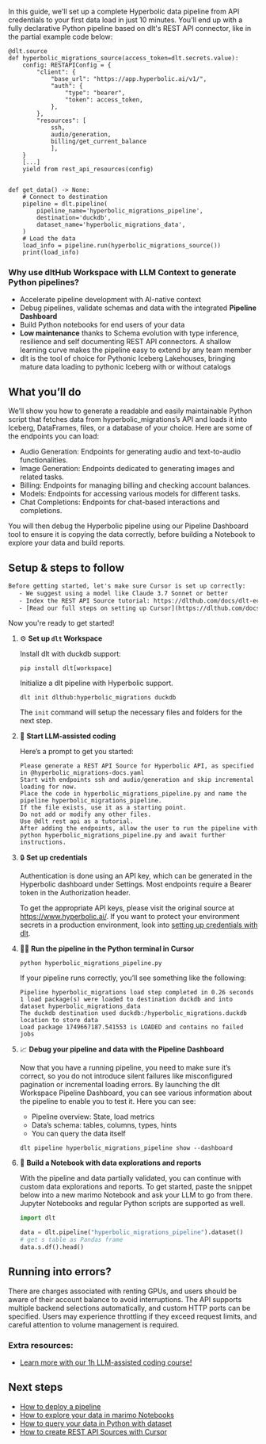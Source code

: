 In this guide, we'll set up a complete Hyperbolic data pipeline from API credentials to your first data load in just 10 minutes. You'll end up with a fully declarative Python pipeline based on dlt's REST API connector, like in the partial example code below:

```python-outcome
@dlt.source
def hyperbolic_migrations_source(access_token=dlt.secrets.value):
    config: RESTAPIConfig = {
        "client": {
            "base_url": "https://app.hyperbolic.ai/v1/",
            "auth": {
                "type": "bearer",
                "token": access_token,
            },
        },
        "resources": [
            ssh,
            audio/generation,
            billing/get_current_balance
            ],
    }
    [...]
    yield from rest_api_resources(config)


def get_data() -> None:
    # Connect to destination
    pipeline = dlt.pipeline(
        pipeline_name='hyperbolic_migrations_pipeline',
        destination='duckdb',
        dataset_name='hyperbolic_migrations_data', 
    )
    # Load the data
    load_info = pipeline.run(hyperbolic_migrations_source())
    print(load_info) 
```

### Why use dltHub Workspace with LLM Context to generate Python pipelines?

- Accelerate pipeline development with AI-native context
- Debug pipelines, validate schemas and data with the integrated **Pipeline Dashboard**
- Build Python notebooks for end users of your data
- **Low maintenance** thanks to Schema evolution with type inference, resilience and self documenting REST API connectors. A shallow learning curve makes the pipeline easy to extend by any team member
- dlt is the tool of choice for Pythonic Iceberg Lakehouses, bringing mature data loading to pythonic Iceberg with or without catalogs

## What you’ll do

We’ll show you how to generate a readable and easily maintainable Python script that fetches data from hyperbolic_migrations’s API and loads it into Iceberg, DataFrames, files, or a database of your choice. Here are some of the endpoints you can load:

- Audio Generation: Endpoints for generating audio and text-to-audio functionalities.
- Image Generation: Endpoints dedicated to generating images and related tasks.
- Billing: Endpoints for managing billing and checking account balances.
- Models: Endpoints for accessing various models for different tasks.
- Chat Completions: Endpoints for chat-based interactions and completions.

You will then debug the Hyperbolic pipeline using our Pipeline Dashboard tool to ensure it is copying the data correctly, before building a Notebook to explore your data and build reports.

## Setup & steps to follow

```default
Before getting started, let's make sure Cursor is set up correctly:
   - We suggest using a model like Claude 3.7 Sonnet or better
   - Index the REST API Source tutorial: https://dlthub.com/docs/dlt-ecosystem/verified-sources/rest_api/ and add it to context as **@dlt rest api**
   - [Read our full steps on setting up Cursor](https://dlthub.com/docs/dlt-ecosystem/llm-tooling/cursor-restapi#23-configuring-cursor-with-documentation)
```

Now you're ready to get started!

1. ⚙️ **Set up `dlt` Workspace**
    
    Install dlt with duckdb support:
    ```shell
    pip install dlt[workspace]
    ```

    Initialize a dlt pipeline with Hyperbolic support.
    ```shell
    dlt init dlthub:hyperbolic_migrations duckdb
    ```

    The `init` command will setup the necessary files and folders for the next step.
    
2. 🤠 **Start LLM-assisted coding**
    
    Here’s a prompt to get you started:
    
    ```prompt
    Please generate a REST API Source for Hyperbolic API, as specified in @hyperbolic_migrations-docs.yaml 
    Start with endpoints ssh and audio/generation and skip incremental loading for now. 
    Place the code in hyperbolic_migrations_pipeline.py and name the pipeline hyperbolic_migrations_pipeline. 
    If the file exists, use it as a starting point. 
    Do not add or modify any other files. 
    Use @dlt rest api as a tutorial. 
    After adding the endpoints, allow the user to run the pipeline with python hyperbolic_migrations_pipeline.py and await further instructions.
    ```

    
3. 🔒 **Set up credentials** 
    
    Authentication is done using an API key, which can be generated in the Hyperbolic dashboard under Settings. Most endpoints require a Bearer token in the Authorization header.
    
    To get the appropriate API keys, please visit the original source at https://www.hyperbolic.ai/.
    If you want to protect your environment secrets in a production environment, look into [setting up credentials with dlt](https://dlthub.com/docs/walkthroughs/add_credentials).
    
4. 🏃‍♀️ **Run the pipeline in the Python terminal in Cursor**
    
    ```shell
    python hyperbolic_migrations_pipeline.py
    ```
    
    If your pipeline runs correctly, you’ll see something like the following:
    
    ```shell
    Pipeline hyperbolic_migrations load step completed in 0.26 seconds
    1 load package(s) were loaded to destination duckdb and into dataset hyperbolic_migrations_data
    The duckdb destination used duckdb:/hyperbolic_migrations.duckdb location to store data
    Load package 1749667187.541553 is LOADED and contains no failed jobs
    ```
    
5. 📈 **Debug your pipeline and data with the Pipeline Dashboard**

    Now that you have a running pipeline, you need to make sure it’s correct, so you do not introduce silent failures like misconfigured pagination or incremental loading errors. By launching the dlt Workspace Pipeline Dashboard, you can see various information about the pipeline to enable you to test it. Here you can see:
    - Pipeline overview: State, load metrics
    - Data’s schema: tables, columns, types, hints
    - You can query the data itself
    
    ```shell
    dlt pipeline hyperbolic_migrations_pipeline show --dashboard
    ```
    
6. 🐍 **Build a Notebook with data explorations and reports**

    With the pipeline and data partially validated, you can continue with custom data explorations and reports. To get started, paste the snippet below into a new marimo Notebook and ask your LLM to go from there. Jupyter Notebooks and regular Python scripts are supported as well.

    
    ```python
    import dlt

   data = dlt.pipeline("hyperbolic_migrations_pipeline").dataset()
   # get s table as Pandas frame
   data.s.df().head()
    ```

## Running into errors?

There are charges associated with renting GPUs, and users should be aware of their account balance to avoid interruptions. The API supports multiple backend selections automatically, and custom HTTP ports can be specified. Users may experience throttling if they exceed request limits, and careful attention to volume management is required.

### Extra resources:

- [Learn more with our 1h LLM-assisted coding course!](https://www.youtube.com/watch?v=GGid70rnJuM)

## Next steps

- [How to deploy a pipeline](https://dlthub.com/docs/walkthroughs/deploy-a-pipeline)
- [How to explore your data in marimo Notebooks](https://dlthub.com/docs/general-usage/dataset-access/marimo)
- [How to query your data in Python with dataset](https://dlthub.com/docs/general-usage/dataset-access/dataset)
- [How to create REST API Sources with Cursor](https://dlthub.com/docs/dlt-ecosystem/llm-tooling/cursor-restapi)